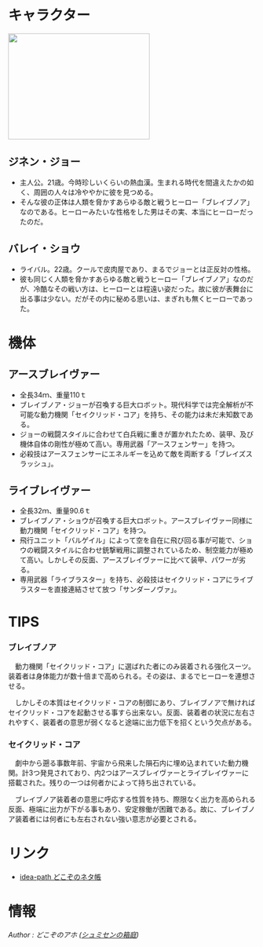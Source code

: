 キャラクター
======================================================================================

<a href="https://picasaweb.google.com/lh/photo/H-Gi5gMdJOFJJ8Bxi4q1jD0EiPamI-phV_d6nURRrt8?feat=embedwebsite"><img src="https://lh4.googleusercontent.com/-JpCZVHF5DOc/UtFRKnCIIcI/AAAAAAAACXA/0EjRv4kCmVc/s288/%255Buser4-4%255D%25E3%2582%25B8%25E3%2583%258D%25E3%2583%25B3%25E3%2583%25BB%25E3%2582%25B8%25E3%2583%25A7%25E3%2583%25BC%252B%25E3%2583%2590%25E3%2583%25AC%25E3%2582%25A4%25E3%2583%25BB%25E3%2582%25B7%25E3%2583%25A7%25E3%2582%25A6.png" height="216" width="288" alt=""></a>


ジネン・ジョー
-------------------------------------------


* 主人公。21歳。今時珍しいくらいの熱血漢。生まれる時代を間違えたかの如く、周囲の人々は冷ややかに彼を見つめる。
* そんな彼の正体は人類を脅かすあらゆる敵と戦うヒーロー「ブレイブノア」なのである。ヒーローみたいな性格をした男はその実、本当にヒーローだったのだ。


バレイ・ショウ
-------------------------------------------


* ライバル。22歳。クールで皮肉屋であり、まるでジョーとは正反対の性格。
* 彼も同じく人類を脅かすあらゆる敵と戦うヒーロー「ブレイブノア」なのだが、冷酷なその戦い方は、ヒーローとは程遠い姿だった。故に彼が表舞台に出る事は少ない。だがその内に秘める思いは、まぎれも無くヒーローであった。



機体
======================================================================================

アースブレイヴァー
-------------------------------------------


* 全長34ｍ、重量110ｔ
* ブレイブノア・ジョーが召喚する巨大ロボット。現代科学では完全解析が不可能な動力機関「セイクリッド・コア」を持ち、その能力は未だ未知数である。
* ジョーの戦闘スタイルに合わせて白兵戦に重きが置かれたため、装甲、及び機体自体の剛性が極めて高い。専用武器「アースフェンサー」を持つ。
* 必殺技はアースフェンサーにエネルギーを込めて敵を両断する「ブレイズスラッシュ」。


ライブレイヴァー
-------------------------------------------


* 全長32ｍ、重量90.6ｔ
* ブレイブノア・ショウが召喚する巨大ロボット。アースブレイヴァー同様に動力機関「セイクリッド・コア」を持つ。
* 飛行ユニット「バルゲイル」によって空を自在に飛び回る事が可能で、ショウの戦闘スタイルに合わせ銃撃戦用に調整されているため、制空能力が極めて高い。しかしその反面、アースブレイヴァーに比べて装甲、パワーが劣る。
* 専用武器「ライブラスター」を持ち、必殺技はセイクリッド・コアにライブラスターを直接連結させて放つ「サンダーノヴァ」。



TIPS
======================================================================================

### ブレイブノア

　動力機関「セイクリッド・コア」に選ばれた者にのみ装着される強化スーツ。装着者は身体能力が数十倍まで高められる。その姿は、まるでヒーローを連想させる。

　しかしその本質はセイクリッド・コアの制御にあり、ブレイブノアで無ければセイクリッド・コアを起動させる事すら出来ない。反面、装着者の状況に左右されやすく、装着者の意思が弱くなると途端に出力低下を招くという欠点がある。

### セイクリッド・コア

　劇中から遡る事数年前、宇宙から飛来した隕石内に埋め込まれていた動力機関。計3つ発見されており、内2つはアースブレイヴァーとライブレイヴァーに搭載された。残りの一つは何者かによって持ち出されている。

　ブレイブノア装着者の意思に呼応する性質を持ち、際限なく出力を高められる反面、極端に出力が下がる事もあり、安定稼働が困難である。故に、ブレイブノア装着者には何者にも左右されない強い意志が必要とされる。


リンク
======================================================================================
* <a href="http://idea-path.appspot.com/9-ecqHhcWE7gOp-xUHFHKD">idea-path どこぞのネタ帳</a>


情報
======================================================================================



<footer id="ARTICLEFOOTER">
<address>
Author : どこぞのアホ
(<a href="http://dokozo-no-aho.jimdo.com/">シュミセンの箱庭</a>)
</address>
</footer>